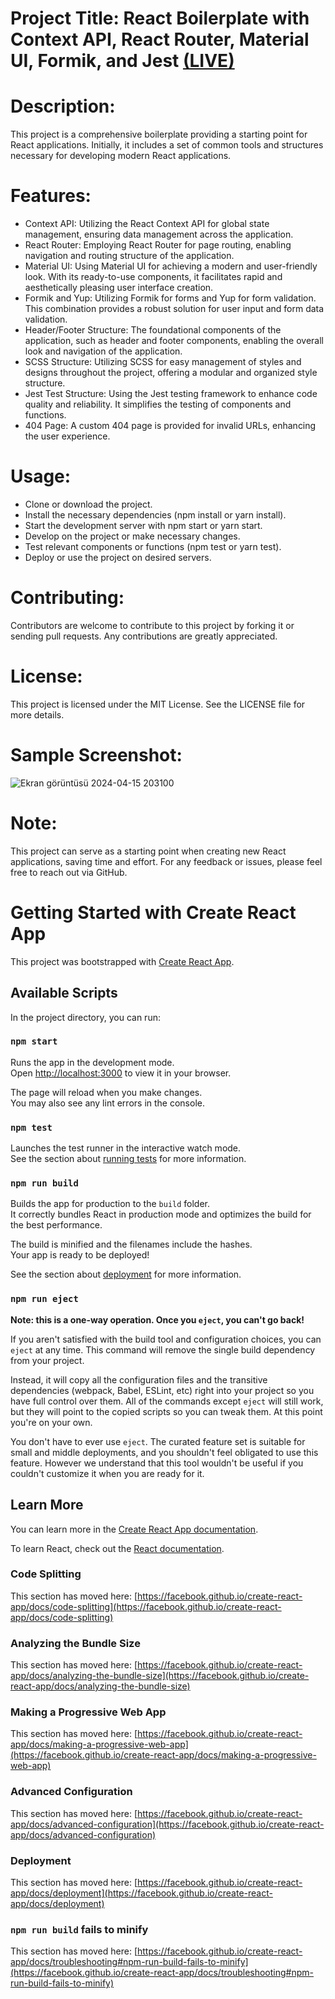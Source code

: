 # Project Title: React Boilerplate with Context API, React Router, Material UI, Formik, and Jest [(LIVE)](https://react-boiler-plate-context-api.netlify.app/)

# Description:
This project is a comprehensive boilerplate providing a starting point for React applications. Initially, it includes a set of common tools and structures necessary for developing modern React applications.

# Features:

- Context API: Utilizing the React Context API for global state management, ensuring data management across the application.
- React Router: Employing React Router for page routing, enabling navigation and routing structure of the application.
- Material UI: Using Material UI for achieving a modern and user-friendly look. With its ready-to-use components, it facilitates rapid and aesthetically pleasing user interface creation.
- Formik and Yup: Utilizing Formik for forms and Yup for form validation. This combination provides a robust solution for user input and form data validation.
- Header/Footer Structure: The foundational components of the application, such as header and footer components, enabling the overall look and navigation of the application.
- SCSS Structure: Utilizing SCSS for easy management of styles and designs throughout the project, offering a modular and organized style structure.
- Jest Test Structure: Using the Jest testing framework to enhance code quality and reliability. It simplifies the testing of components and functions.
- 404 Page: A custom 404 page is provided for invalid URLs, enhancing the user experience.
  
# Usage:
  - Clone or download the project.
  - Install the necessary dependencies (npm install or yarn install).
  - Start the development server with npm start or yarn start.
  - Develop on the project or make necessary changes.
  - Test relevant components or functions (npm test or yarn test).
  - Deploy or use the project on desired servers.

# Contributing:
  Contributors are welcome to contribute to this project by forking it or sending pull requests. Any contributions are greatly appreciated.

# License:
  This project is licensed under the MIT License. See the LICENSE file for more details.

# Sample Screenshot:
![Ekran görüntüsü 2024-04-15 203100](https://github.com/BurhanSaglanmak/Search-Case/assets/104764065/cb2a7c8b-6c5e-4d6e-8413-0f10cef000df)


# Note:
  This project can serve as a starting point when creating new React applications, saving time and effort. For any feedback or issues, please feel free to reach out via GitHub.



# Getting Started with Create React App

This project was bootstrapped with [Create React App](https://github.com/facebook/create-react-app).

## Available Scripts

In the project directory, you can run:

### `npm start`

Runs the app in the development mode.\
Open [http://localhost:3000](http://localhost:3000) to view it in your browser.

The page will reload when you make changes.\
You may also see any lint errors in the console.

### `npm test`

Launches the test runner in the interactive watch mode.\
See the section about [running tests](https://facebook.github.io/create-react-app/docs/running-tests) for more information.

### `npm run build`

Builds the app for production to the `build` folder.\
It correctly bundles React in production mode and optimizes the build for the best performance.

The build is minified and the filenames include the hashes.\
Your app is ready to be deployed!

See the section about [deployment](https://facebook.github.io/create-react-app/docs/deployment) for more information.

### `npm run eject`

**Note: this is a one-way operation. Once you `eject`, you can't go back!**

If you aren't satisfied with the build tool and configuration choices, you can `eject` at any time. This command will remove the single build dependency from your project.

Instead, it will copy all the configuration files and the transitive dependencies (webpack, Babel, ESLint, etc) right into your project so you have full control over them. All of the commands except `eject` will still work, but they will point to the copied scripts so you can tweak them. At this point you're on your own.

You don't have to ever use `eject`. The curated feature set is suitable for small and middle deployments, and you shouldn't feel obligated to use this feature. However we understand that this tool wouldn't be useful if you couldn't customize it when you are ready for it.

## Learn More

You can learn more in the [Create React App documentation](https://facebook.github.io/create-react-app/docs/getting-started).

To learn React, check out the [React documentation](https://reactjs.org/).

### Code Splitting

This section has moved here: [https://facebook.github.io/create-react-app/docs/code-splitting](https://facebook.github.io/create-react-app/docs/code-splitting)

### Analyzing the Bundle Size

This section has moved here: [https://facebook.github.io/create-react-app/docs/analyzing-the-bundle-size](https://facebook.github.io/create-react-app/docs/analyzing-the-bundle-size)

### Making a Progressive Web App

This section has moved here: [https://facebook.github.io/create-react-app/docs/making-a-progressive-web-app](https://facebook.github.io/create-react-app/docs/making-a-progressive-web-app)

### Advanced Configuration

This section has moved here: [https://facebook.github.io/create-react-app/docs/advanced-configuration](https://facebook.github.io/create-react-app/docs/advanced-configuration)

### Deployment

This section has moved here: [https://facebook.github.io/create-react-app/docs/deployment](https://facebook.github.io/create-react-app/docs/deployment)

### `npm run build` fails to minify

This section has moved here: [https://facebook.github.io/create-react-app/docs/troubleshooting#npm-run-build-fails-to-minify](https://facebook.github.io/create-react-app/docs/troubleshooting#npm-run-build-fails-to-minify)
